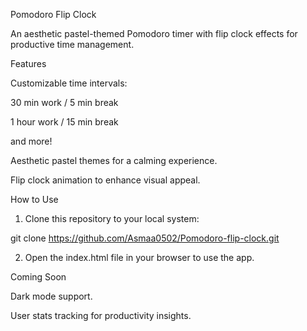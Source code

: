 
Pomodoro Flip Clock

An aesthetic pastel-themed Pomodoro timer with flip clock effects for productive time management.

Features

Customizable time intervals:

30 min work / 5 min break

1 hour work / 15 min break

and more!


Aesthetic pastel themes for a calming experience.

Flip clock animation to enhance visual appeal.


How to Use

1. Clone this repository to your local system:

git clone https://github.com/Asmaa0502/Pomodoro-flip-clock.git


2. Open the index.html file in your browser to use the app.



Coming Soon

Dark mode support.

User stats tracking for productivity insights.



